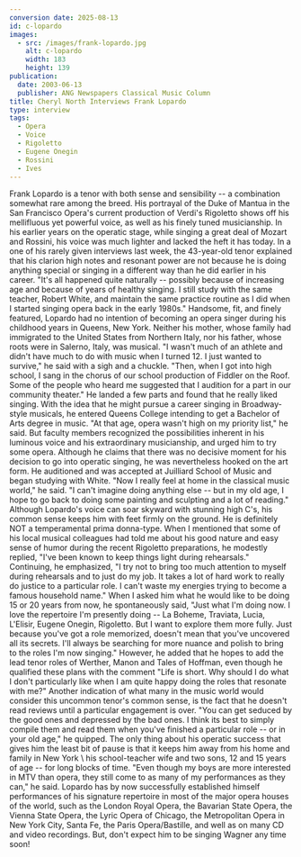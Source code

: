 ```yaml
---
conversion date: 2025-08-13
id: c-lopardo
images:
  - src: /images/frank-lopardo.jpg
    alt: c-lopardo
    width: 183
    height: 139
publication:
  date: 2003-06-13
  publisher: ANG Newspapers Classical Music Column
title: Cheryl North Interviews Frank Lopardo
type: interview
tags:
  - Opera
  - Voice
  - Rigoletto
  - Eugene Onegin
  - Rossini
  - Ives
---
```

Frank Lopardo is a tenor with both sense and sensibility -- a combination somewhat rare among the breed. His portrayal of the Duke of Mantua in the San Francisco Opera's current production of Verdi's Rigoletto shows off his mellifluous yet powerful voice, as well as his finely tuned musicianship. In his earlier years on the operatic stage, while singing a great deal of Mozart and Rossini, his voice was much lighter and lacked the heft it has today. In a one of his rarely given interviews last week, the 43-year-old tenor explained that his clarion high notes and resonant power are not because he is doing anything special or singing in a different way than he did earlier in his career. "It's all happened quite naturally -- possibly because of increasing age and because of years of healthy singing. I still study with the same teacher, Robert White, and maintain the same practice routine as I did when I started singing opera back in the early 1980s." Handsome, fit, and finely featured, Lopardo had no intention of becoming an opera singer during his childhood years in Queens, New York. Neither his mother, whose family had immigrated to the United States from Northern Italy, nor his father, whose roots were in Salerno, Italy, was musical. "I wasn't much of an athlete and didn't have much to do with music when I turned 12. I just wanted to survive," he said with a sigh and a chuckle. "Then, when I got into high school, I sang in the chorus of our school production of Fiddler on the Roof. Some of the people who heard me suggested that I audition for a part in our community theater." He landed a few parts and found that he really liked singing. With the idea that he might pursue a career singing in Broadway-style musicals, he entered Queens College intending to get a Bachelor of Arts degree in music. "At that age, opera wasn't high on my priority list," he said. But faculty members recognized the possibilities inherent in his luminous voice and his extraordinary musicianship, and urged him to try some opera. Although he claims that there was no decisive moment for his decision to go into operatic singing, he was nevertheless hooked on the art form. He auditioned and was accepted at Juilliard School of Music and began studying with White. "Now I really feel at home in the classical music world," he said. "I can't imagine doing anything else -- but in my old age, I hope to go back to doing some painting and sculpting and a lot of reading." Although Lopardo's voice can soar skyward with stunning high C's, his common sense keeps him with feet firmly on the ground. He is definitely NOT a temperamental prima donna-type. When I mentioned that some of his local musical colleagues had told me about his good nature and easy sense of humor during the recent Rigoletto preparations, he modestly replied, "I've been known to keep things light during rehearsals." Continuing, he emphasized, "I try not to bring too much attention to myself during rehearsals and to just do my job. It takes a lot of hard work to really do justice to a particular role. I can't waste my energies trying to become a famous household name." When I asked him what he would like to be doing 15 or 20 years from now, he spontaneously said, "Just what I'm doing now. I love the repertoire I'm presently doing -- La Boheme, Traviata, Lucia, L'Elisir, Eugene Onegin, Rigoletto. But I want to explore them more fully. Just because you've got a role memorized, doesn't mean that you've uncovered all its secrets. I'll always be searching for more nuance and polish to bring to the roles I'm now singing." However, he added that he hopes to add the lead tenor roles of Werther, Manon and Tales of Hoffman, even though he qualified these plans with the comment "Life is short. Why should I do what I don't particularly like when I am quite happy doing the roles that resonate with me?" Another indication of what many in the music world would consider this uncommon tenor's common sense, is the fact that he doesn't read reviews until a particular engagement is over. "You can get seduced by the good ones and depressed by the bad ones. I think its best to simply compile them and read them when you've finished a particular role -- or in your old age," he quipped. The only thing about his operatic success that gives him the least bit of pause is that it keeps him away from his home and family in New York \ his school-teacher wife and two sons, 12 and 15 years of age -- for long blocks of time. "Even though my boys are more interested in MTV than opera, they still come to as many of my performances as they can," he said. Lopardo has by now successfully established himself performances of his signature repertoire in most of the major opera houses of the world, such as the London Royal Opera, the Bavarian State Opera, the Vienna State Opera, the Lyric Opera of Chicago, the Metropolitan Opera in New York City, Santa Fe, the Paris Opera/Bastille, and well as on many CD and video recordings. But, don't expect him to be singing Wagner any time soon!